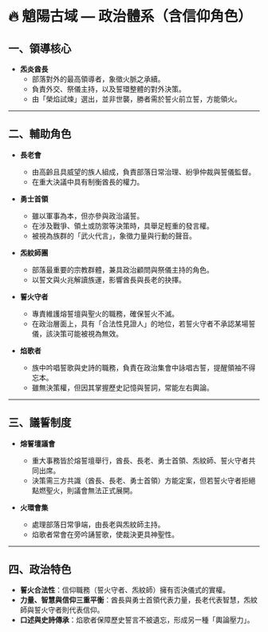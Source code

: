 # 🔥 魈陽古域 — 政治體系（含信仰角色）

## 一、領導核心
- **炁炎酋長**  
  - 部落對外的最高領導者，象徵火脈之承續。  
  - 負責外交、祭儀主持，以及誓環整體的對外決策。  
  - 由「榮焰試煉」選出，並非世襲，勝者需於誓火前立誓，方能領火。  

---

## 二、輔助角色
- **長老會**  
  - 由高齡且具威望的族人組成，負責部落日常治理、紛爭仲裁與誓儀監督。  
  - 在重大決議中具有制衡酋長的權力。  

- **勇士首領**  
  - 雖以軍事為本，但亦參與政治議誓。  
  - 在涉及戰爭、領土或防禦等決策時，具舉足輕重的發言權。  
  - 被視為族群的「武火代言」，象徵力量與行動的聲音。  

- **炁紋師團**  
  - 部落最重要的宗教群體，兼具政治顧問與祭儀主持的角色。  
  - 以誓文與火兆解讀族運，影響酋長與長老的抉擇。  

- **誓火守者**  
  - 專責維護熔誓壇與聖火的職務，確保誓火不滅。  
  - 在政治層面上，具有「合法性見證人」的地位，若誓火守者不承認某場誓儀，該決策可能被視為無效。  

- **焰歌者**  
  - 族中吟唱誓歌與史詩的職務，負責在政治集會中詠唱古誓，提醒領袖不得忘本。  
  - 雖無決策權，但因其掌握歷史記憶與誓詞，常能左右輿論。  

---

## 三、議誓制度
- **熔誓壇議會**  
  - 重大事務皆於熔誓壇舉行，酋長、長老、勇士首領、炁紋師、誓火守者共同出席。  
  - 決策需三方共識（酋長、長老、勇士首領）方能定案，但若誓火守者拒絕點燃聖火，則議會無法正式展開。  

- **火環會集**  
  - 處理部落日常爭端，由長老與炁紋師主持。  
  - 焰歌者常會在旁吟誦誓歌，使裁決更具神聖性。  

---

## 四、政治特色
- **誓火合法性**：信仰職務（誓火守者、炁紋師）擁有否決儀式的實權。  
- **力量、智慧與信仰三重平衡**：酋長與勇士首領代表力量，長老代表智慧，炁紋師與誓火守者則代表信仰。  
- **口述與史詩傳承**：焰歌者保障歷史誓言不被遺忘，形成另一種「輿論壓力」。  

